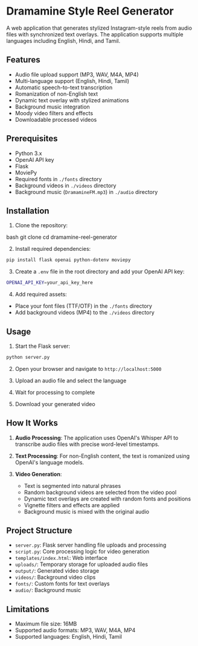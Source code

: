 # Dramamine Style Reel Generator

A web application that generates stylized Instagram-style reels from audio files with synchronized text overlays. The application supports multiple languages including English, Hindi, and Tamil.

## Features

- Audio file upload support (MP3, WAV, M4A, MP4)
- Multi-language support (English, Hindi, Tamil)
- Automatic speech-to-text transcription
- Romanization of non-English text
- Dynamic text overlay with stylized animations
- Background music integration
- Moody video filters and effects
- Downloadable processed videos

## Prerequisites

- Python 3.x
- OpenAI API key
- Flask
- MoviePy
- Required fonts in `./fonts` directory
- Background videos in `./videos` directory
- Background music (`DramamineFM.mp3`) in `./audio` directory

## Installation

1. Clone the repository:

bash
git clone <repository-url>
cd dramamine-reel-generator

2. Install required dependencies:

```bash
pip install flask openai python-dotenv moviepy
```

3. Create a `.env` file in the root directory and add your OpenAI API key:

```bash
OPENAI_API_KEY=your_api_key_here
```

4. Add required assets:

- Place your font files (TTF/OTF) in the `./fonts` directory
- Add background videos (MP4) to the `./videos` directory

## Usage

1. Start the Flask server:

```bash
python server.py
```

2. Open your browser and navigate to `http://localhost:5000`

3. Upload an audio file and select the language

4. Wait for processing to complete

5. Download your generated video

## How It Works

1. **Audio Processing**: The application uses OpenAI's Whisper API to transcribe audio files with precise word-level timestamps.

2. **Text Processing**: For non-English content, the text is romanized using OpenAI's language models.

3. **Video Generation**:
   - Text is segmented into natural phrases
   - Random background videos are selected from the video pool
   - Dynamic text overlays are created with random fonts and positions
   - Vignette filters and effects are applied
   - Background music is mixed with the original audio

## Project Structure

- `server.py`: Flask server handling file uploads and processing
- `script.py`: Core processing logic for video generation
- `templates/index.html`: Web interface
- `uploads/`: Temporary storage for uploaded audio files
- `output/`: Generated video storage
- `videos/`: Background video clips
- `fonts/`: Custom fonts for text overlays
- `audio/`: Background music

## Limitations

- Maximum file size: 16MB
- Supported audio formats: MP3, WAV, M4A, MP4
- Supported languages: English, Hindi, Tamil
